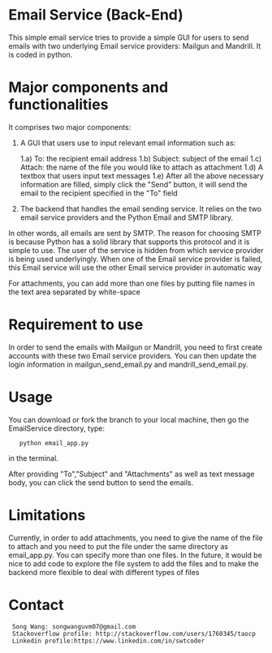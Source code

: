
Email Service (Back-End)
=============
This simple email service tries to provide a simple GUI for users to send emails with two underlying 
Email service providers: Mailgun and Mandrill. It is coded in python. 


Major components and functionalities
====================================
It comprises two major components:
1. A GUI that users use to input relevant email information such as:

     1.a) To: the recipient email address
     1.b) Subject: subject of the email
     1.c) Attach: the name of the file you would like to attach as attachment
     1.d) A textbox that users input text messages
     1.e) After all the above necessary information are filled, simply click the "Send" button, it will send the email to
         the recipient specified in the "To" field
2. The backend that handles the email sending service. It relies on the two email service providers and the Python Email and SMTP library.

In other words, all emails are sent by SMTP. The reason for choosing SMTP is because Python has a solid library that supports this protocol
and it is simple to use. The user of the service is hidden from which service provider is being used underlyingly. When one of the Email 
service provider is failed, this Email service will use the other Email service provider in automatic way

For attachments, you can add more than one files by putting file names in the text area separated by white-space


Requirement to use
==================
In order to send the emails with Mailgun or Mandrill, you need to first create accounts with these two Email service providers.
You can then update the login information in mailgun_send_email.py and mandrill_send_email.py.

Usage
=====
You can download or fork the branch to your local machine, then go the EmailService directory, type:
       
       python email_app.py 

in the terminal. 

After providing "To","Subject" and "Attachments" as well as text message body, you can click the send button to send the emails.


Limitations
===========
Currently, in order to add attachments, you need to give the name of the file to attach and you need to put the file 
under the same directory as email_app.py. You can specify more than one files.
In the future, it would be nice to add code to explore the file system to add the files
and to make the backend more flexible to deal with different types of files


Contact
========
     Song Wang: songwanguvm07@gmail.com
     Stackoverflow profile: http://stackoverflow.com/users/1760345/taocp
     Linkedin profile:https://www.linkedin.com/in/swtcoder
